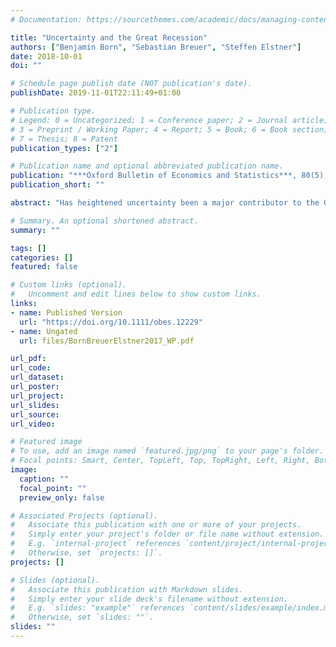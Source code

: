 ```yaml
---
# Documentation: https://sourcethemes.com/academic/docs/managing-content/

title: "Uncertainty and the Great Recession"
authors: ["Benjamin Born", "Sebastian Breuer", "Steffen Elstner"]
date: 2018-10-01
doi: ""

# Schedule page publish date (NOT publication's date).
publishDate: 2019-11-01T22:11:49+01:00

# Publication type.
# Legend: 0 = Uncategorized; 1 = Conference paper; 2 = Journal article;
# 3 = Preprint / Working Paper; 4 = Report; 5 = Book; 6 = Book section;
# 7 = Thesis; 8 = Patent
publication_types: ["2"]

# Publication name and optional abbreviated publication name.
publication: "***Oxford Bulletin of Economics and Statistics***, 80(5), pp. 951-971"
publication_short: ""

abstract: "Has heightened uncertainty been a major contributor to the Great Recession and the slow recovery in the U.S.? To answer this question, we identify exogenous changes in six uncertainty proxies and quantify their contributions to GDP growth and the unemployment rate. The answer is no. In total we find that increased macroeconomic and financial uncertainty can explain up to 10 percent of the drop in GDP at the height of the recession and up to 0.7 percentage points of the increased unemployment rates in 2009 through 2011. Our calculations further suggest that only a minor part of the rise in popular uncertainty measures during the Great Recession was driven by exogenous uncertainty shocks."

# Summary. An optional shortened abstract.
summary: ""

tags: []
categories: []
featured: false

# Custom links (optional).
#   Uncomment and edit lines below to show custom links.
links:
- name: Published Version
  url: "https://doi.org/10.1111/obes.12229"
- name: Ungated
  url: files/BornBreuerElstner2017_WP.pdf

url_pdf:
url_code:
url_dataset:
url_poster:
url_project:
url_slides:
url_source:
url_video:

# Featured image
# To use, add an image named `featured.jpg/png` to your page's folder.
# Focal points: Smart, Center, TopLeft, Top, TopRight, Left, Right, BottomLeft, Bottom, BottomRight.
image:
  caption: ""
  focal_point: ""
  preview_only: false

# Associated Projects (optional).
#   Associate this publication with one or more of your projects.
#   Simply enter your project's folder or file name without extension.
#   E.g. `internal-project` references `content/project/internal-project/index.md`.
#   Otherwise, set `projects: []`.
projects: []

# Slides (optional).
#   Associate this publication with Markdown slides.
#   Simply enter your slide deck's filename without extension.
#   E.g. `slides: "example"` references `content/slides/example/index.md`.
#   Otherwise, set `slides: ""`.
slides: ""
---
```

